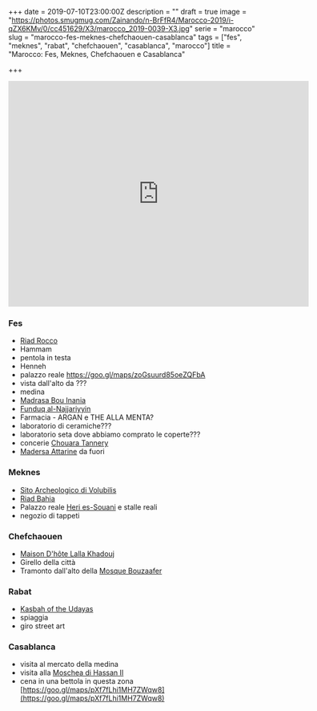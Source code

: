 +++
date = 2019-07-10T23:00:00Z
description = ""
draft = true
image = "https://photos.smugmug.com/Zainando/n-BrFfR4/Marocco-2019/i-qZX6KMv/0/cc451629/X3/marocco_2019-0039-X3.jpg"
serie = "marocco"
slug = "marocco-fes-meknes-chefchaouen-casablanca"
tags = ["fes", "meknes", "rabat", "chefchaouen", "casablanca", "marocco"]
title = "Marocco: Fes, Meknes, Chefchaouen e Casablanca"

+++

<iframe src="https://www.google.com/maps/embed?pb=!1m46!1m12!1m3!1d843079.6556556816!2d-6.859653010708273!3d34.3688005353878!2m3!1f0!2f0!3f0!3m2!1i1024!2i768!4f13.1!4m31!3e0!4m5!1s0xd9f8b484d445777%3A0x10e6aaaeedd802ef!2sFes%2C%20Morocco!3m2!1d34.0181246!2d-5.0078451!4m5!1s0xda044d23bfc49d1%3A0xfbbf80a99e4cde18!2sMeknes%2C%20Morocco!3m2!1d33.8730164!2d-5.5407299!4m5!1s0xd0b265e6402d907%3A0x91548980ce97ea0c!2sChechaouen%2C%20Morocco!3m2!1d35.168796!2d-5.268364099999999!4m5!1s0xda76b871f50c5c1%3A0x7ac946ed7408076b!2sRabat%2C%20Morocco!3m2!1d33.9715904!2d-6.8498129!4m5!1s0xda7cd4778aa113b%3A0xb06c1d84f310fd3!2sCasablanca%2C%20Morocco!3m2!1d33.5731104!2d-7.5898433999999995!5e0!3m2!1sen!2sit!4v1586117340108!5m2!1sen!2sit" width="600" height="450" frameborder="0" style="border:0;" allowfullscreen="" aria-hidden="false" tabindex="0"></iframe>

### Fes

* [Riad Rocco](https://www.facebook.com/pages/category/Bed-and-Breakfast/Riad-Rocco-452405721525064/)
* Hammam
* pentola in testa
* Henneh
* palazzo reale https://goo.gl/maps/zoGsuurd85oeZQFbA
* vista dall'alto da ???
* medina
* [Madrasa Bou Inania](https://goo.gl/maps/66GBw1Vnpq9K1TCq5)
* [Funduq al-Najjariyyin](https://goo.gl/maps/g1uFHeswb3eqgMQo6)
* Farmacia - ARGAN e THE ALLA MENTA?
* laboratorio di ceramiche???
* laboratorio seta dove abbiamo comprato le coperte???
* concerie [Chouara Tannery](https://g.page/chouaratannery?share)
* [Madersa Attarine](https://goo.gl/maps/ppRGSxiumNq29bEk8) da fuori

### Meknes

* [Sito Archeologico di Volubilis](https://goo.gl/maps/43QCZMMMSxqt7nh77)
* [Riad Bahia](https://goo.gl/maps/Kcqhk3jcME8ZsgRb7)
* Palazzo reale [Heri es-Souani](https://goo.gl/maps/TYpGeZHXA2iCQahv8) e stalle reali
* negozio di tappeti

### Chefchaouen

* [Maison D'hôte Lalla Khadouj](https://goo.gl/maps/EAFEndxj4ksRBGCH6)
* Girello della città
* Tramonto dall'alto della [Mosque Bouzaafer](https://goo.gl/maps/NuYDnSoYjd6nVD36A)


### Rabat

* [Kasbah of the Udayas](https://goo.gl/maps/S3uqe1t1MAPuYRpAA)
* spiaggia
* giro street art

### Casablanca

* visita al mercato della medina
* visita alla [Moschea di Hassan II](https://goo.gl/maps/qbFxMApkq11oY4LPA)
* cena in una bettola in questa zona [https://goo.gl/maps/pXf7fLhi1MH7ZWqw8](https://goo.gl/maps/pXf7fLhi1MH7ZWqw8)